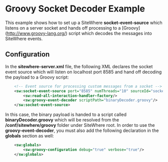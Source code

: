 Groovy Socket Decoder Example
=============================
This example shows how to set up a SiteWhere **socket-event-source** which listens
on a server socket and hands off processing to a [Groovy] (http://www.groovy-lang.org/)
script which decodes the messages into SiteWhere events.

Configuration
-------------
In the **sitewhere-server.xml** file, the following XML declares the socket event source
which will listen on localhost port 8585 and hand off decoding the payload to a Groovy
script:

```XML
	<!-- Event source for processing custom messages from a socket -->
	<sw:socket-event-source port="8585" numThreads="10" sourceId="socket">
		<sw:read-all-interaction-handler-factory/>
		<sw:groovy-event-decoder scriptPath="binaryDecoder.groovy"/>
	</sw:socket-event-source>
```

In this case, the binary payload is handed to a script called **binaryDecoder.groovy**
which will be resolved from the **/conf/sitewhere/groovy** folder under SiteWhere root.
In order to use the **groovy-event-decoder**, you must also add the following 
declaration in the **globals** section as well:

```XML
	<sw:globals>
		<sw:groovy-configuration debug="true" verbose="true"/>
	</sw:globals>
```

